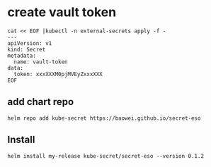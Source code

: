 # create vault token
```
cat << EOF |kubectl -n external-secrets apply -f -
---
apiVersion: v1
kind: Secret
metadata:
  name: vault-token
data:
  token: xxxXXXM0pjMVEyZxxxXXX
EOF
```

## add chart repo
```
helm repo add kube-secret https://baowei.github.io/secret-eso
```

## Install
```
helm install my-release kube-secret/secret-eso --version 0.1.2
```